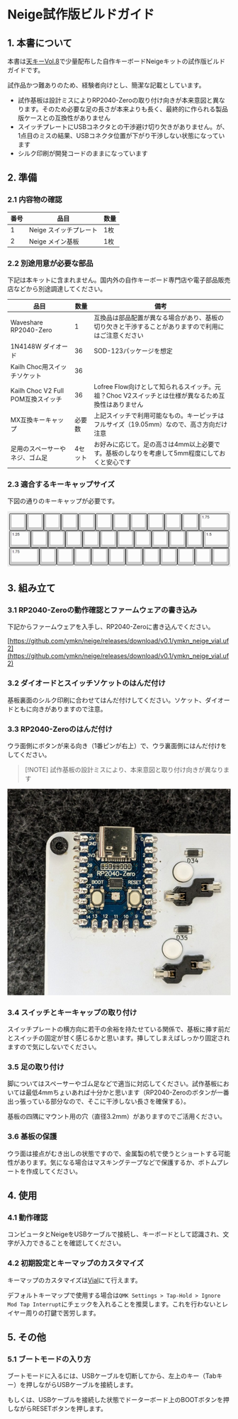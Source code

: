# Neige試作版ビルドガイド

## 1. 本書について

本書は[天キーVol.8](https://tenkey.connpass.com/event/349566/)で少量配布した自作キーボードNeigeキットの試作版ビルドガイドです。

試作品かつ難ありのため、経験者向けとし、簡潔な記載としています。

- 試作基板は設計ミスによりRP2040-Zeroの取り付け向きが本来意図と異なります。そのため必要な足の長さが本来よりも長く、最終的に作られる製品版ケースとの互換性がありません
- スイッチプレートにUSBコネクタとの干渉避け切り欠きがありません。が、1点目のミスの結果、USBコネクタ位置が下がり干渉しない状態になっています
- シルク印刷が開発コードのままになっています

## 2. 準備

### 2.1 内容物の確認

|番号|品目|数量|
|---|---|---|
|1|Neige スイッチプレート|1枚|
|2|Neige メイン基板|1枚|

### 2.2 別途用意が必要な部品

下記は本キットに含まれません。国内外の自作キーボード専門店や電子部品販売店などから別途調達してください。

|品目|数量|備考|
|---|---|---|
|Waveshare RP2040-Zero|1|互換品は部品配置が異なる場合があり、基板の切り欠きと干渉することがありますので利用にはご注意ください|
|1N4148W ダイオード|36|SOD-123パッケージを想定|
|Kailh Choc用スイッチソケット|36||
|Kailh Choc V2 Full POM互換スイッチ|36|Lofree Flow向けとして知られるスイッチ。元祖？Choc V2スイッチとは仕様が異なるため互換性はありません|
|MX互換キーキャップ|必要数|上記スイッチで利用可能なもの。キーピッチはフルサイズ（19.05mm）なので、高さ方向だけ注意|
|足用のスペーサーやネジ、ゴム足|4セット|お好みに応じて。足の高さは4mm以上必要です。基板のしなりを考慮して5mm程度にしておくと安心です

### 2.3 適合するキーキャップサイズ

下図の通りのキーキャップが必要です。

![レイアウト](../image/neige-layout-size.png)

## 3. 組み立て

### 3.1 RP2040-Zeroの動作確認とファームウェアの書き込み

下記からファームウェアを入手し、RP2040-Zeroに書き込んでください。

[https://github.com/ymkn/neige/releases/download/v0.1/ymkn_neige_vial.uf2](https://github.com/ymkn/neige/releases/download/v0.1/ymkn_neige_vial.uf2)

### 3.2 ダイオードとスイッチソケットのはんだ付け

基板裏面のシルク印刷に合わせてはんだ付けしてください。ソケット、ダイオードともに向きがありますので注意。

### 3.3 RP2040-Zeroのはんだ付け

ウラ面側にボタンが来る向き（1番ピンが右上）で、ウラ裏面側にはんだ付けをしてください。

> [!NOTE] 試作基板の設計ミスにより、本来意図と取り付け向きが異なります

![RP2040向き](../image/neige-proto-rp2040.jpg)

### 3.4 スイッチとキーキャップの取り付け

スイッチプレートの横方向に若干の余裕を持たせている関係で、基板に挿す前だとスイッチの固定が甘く感じるかと思います。挿してしまえばしっかり固定されますので気にしないでください。

### 3.5 足の取り付け

脚についてはスペーサーやゴム足などで適当に対応してください。試作基板においては最低4mmちょいあれば十分かと思います（RP2040-Zeroのボタンが一番出っ張っている部分なので、そこに干渉しない長さを確保する）。

基板の四隅にマウント用の穴（直径3.2mm）がありますのでご活用ください。

### 3.6 基板の保護

ウラ面は接点がむき出しの状態ですので、金属製の机で使うとショートする可能性があります。気になる場合はマスキングテープなどで保護するか、ボトムプレートを作成してください。

## 4. 使用

### 4.1 動作確認

コンピュータとNeigeをUSBケーブルで接続し、キーボードとして認識され、文字が入力できることを確認してください。

### 4.2 初期設定とキーマップのカスタマイズ

キーマップのカスタマイズは[Vial](https://get.vial.today/)にて行えます。

デフォルトキーマップで使用する場合は`QMK Settings > Tap-Hold > Ignore Mod Tap Interrupt`にチェックを入れることを推奨します。これを行わないとレイヤー周りの打鍵で苦労します。

## 5. その他

### 5.1 ブートモードの入り方

ブートモードに入るには、USBケーブルを切断してから、左上のキー（Tabキー）を押しながらUSBケーブルを接続します。

もしくは、USBケーブルを接続した状態でドーターボード上のBOOTボタンを押しながらRESETボタンを押します。

